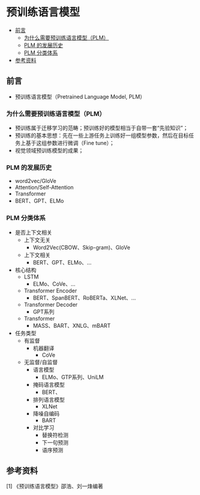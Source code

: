 预训练语言模型
===

- [前言](#前言)
    - [为什么需要预训练语言模型（PLM）](#为什么需要预训练语言模型plm)
    - [PLM 的发展历史](#plm-的发展历史)
    - [PLM 分类体系](#plm-分类体系)
- [参考资料](#参考资料)

## 前言

- 预训练语言模型（Pretrained Language Model, PLM）

### 为什么需要预训练语言模型（PLM）

- 预训练属于迁移学习的范畴；预训练好的模型相当于自带一套“先验知识”；
- 预训练的基本思想：先在一些上游任务上训练好一组模型参数，然后在目标任务上基于这组参数进行微调（Fine tune）；
- 视觉领域预训练模型的成果；

### PLM 的发展历史

- word2vec/GloVe
- Attention/Self-Attention
- Transformer
- BERT、GPT、ELMo

### PLM 分类体系

- 是否上下文相关
    - 上下文无关
        - Word2Vec(CBOW、Skip-gram)、GloVe
    - 上下文相关
        - BERT、GPT、ELMo、...
- 核心结构
    - LSTM
        - ELMo、CoVe、...
    - Transformer Encoder
        - BERT、SpanBERT、RoBERTa、XLNet、...
    - Transformer Decoder
        - GPT系列
    - Transformer
        - MASS、BART、XNLG、mBART
- 任务类型
    - 有监督
        - 机器翻译
            - CoVe
    - 无监督/自监督
        - 语言模型
            - ELMo、GTP系列、UniLM
        - 掩码语言模型
            - BERT、
        - 排列语言模型
            - XLNet
        - 降噪自编码
            - BART
        - 对比学习
            - 替换符检测
            - 下一句预测
            - 语序预测

## 参考资料
$[1]$ 《预训练语言模型》邵浩、刘一烽编著